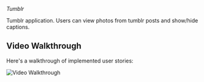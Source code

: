  *Tumblr*

Tumblr application. Users can view photos from tumblr posts and show/hide captions.

## Video Walkthrough 

Here's a walkthrough of implemented user stories:

<img src='https://i.imgur.com/ZfLU4BI.gif' title='Video Walkthrough' width='' alt='Video Walkthrough' />
